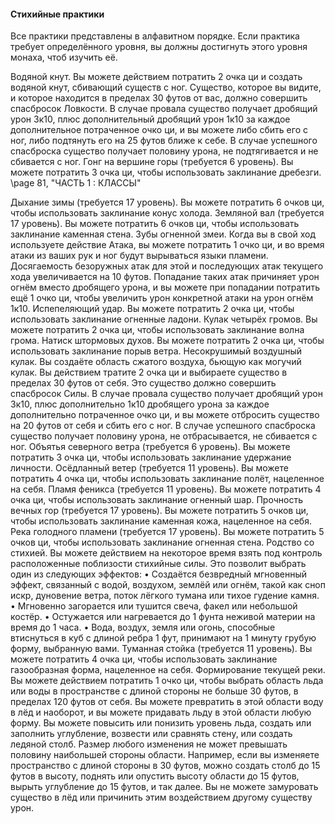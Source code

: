 <!-- TODO: Formatting -->

#### Стихийные практики
Все практики представлены в алфавитном порядке. Если практика требует определённого уровня, вы должны достигнуть этого уровня монаха, чтоб изучить её.

Водяной кнут. Вы можете действием потратить 2 очка ци и создать водяной кнут, сбивающий существ с ног. Существо, которое вы видите, и которое находится в пределах 30 футов от вас, должно совершить спасбросок Ловкости. В случае провала существо получает дробящий урон 3к10,
плюс дополнительный дробящий урон 1к10 за каждое дополнительное потраченное очко ци, и вы можете либо сбить его с ног, либо подтянуть его на 25 футов ближе к себе. В случае успешного спасброска существо получает половину урона, не подтягивается и не сбивается с ног.
Гонг на вершине горы (требуется 6 уровень).
Вы можете потратить 3 очка ци, чтобы использовать заклинание дребезги.
\page 81, "ЧАСТЬ 1 : КЛАССЫ"

Дыхание зимы (требуется 17 уровень). Вы можете потратить 6 очков ци, чтобы использовать заклинание конус холода.
Земляной вал (требуется 17 уровень). Вы можете потратить 6 очков ци, чтобы использовать заклинание каменная стена.
Зубы огненной змеи. Когда вы в свой ход используете действие Атака, вы можете потратить 1 очко ци, и во время атаки из ваших рук и ног будут вырываться языки пламени. Досягаемость безоружных атак для этой и последующих атак текущего хода увеличивается на 10 футов. Попадание таких атак причиняет урон огнём вместо дробящего урона, и вы можете при попадании потратить ещё 1 очко ци, чтобы увеличить урон конкретной атаки на урон огнём 1к10.
Испепеляющий удар. Вы можете потратить 2 очка ци, чтобы использовать заклинание огненные ладони.
Кулак четырёх громов. Вы можете потратить 2 очка ци, чтобы использовать заклинание волна грома.
Натиск штормовых духов. Вы можете потратить 2 очка ци, чтобы использовать заклинание порыв ветра.
Несокрушимый воздушный кулак. Вы создаёте область сжатого воздуха, бьющую как могучий кулак. Вы действием тратите 2 очка ци и выбираете существо в пределах 30 футов от себя. Это существо должно совершить спасбросок Силы. В случае провала существо получает дробящий урон 3к10,
плюс дополнительно 1к10 дробящего урона за каждое дополнительно потраченное очко ци, и вы можете отбросить существо на 20 футов от себя и сбить его с ног. В случае успешного спасброска существо получает половину урона, не отбрасывается, не сбивается с ног.
Объятья северного ветра (требуется 6 уровень).
Вы можете потратить 3 очка ци, чтобы использовать заклинание удержание личности.
Осёдланный ветер (требуется 11 уровень). Вы можете потратить 4 очка ци, чтобы использовать заклинание полёт, нацеленное на себя.
Пламя феникса (требуется 11 уровень). Вы можете потратить 4 очка ци, чтобы использовать заклинание огненный шар.
Прочность вечных гор (требуется 17 уровень).
Вы можете потратить 5 очков ци, чтобы использовать заклинание каменная кожа, нацеленное на себя.
Река голодного пламени (требуется 17 уровень).
Вы можете потратить 5 очков ци, чтобы использовать заклинание огненная стена.
Родство со стихией. Вы можете действием на некоторое время взять под контроль расположенные поблизости стихийные силы. Это позволит выбрать один из следующих эффектов:
• Создаётся безвредный мгновенный эффект, связанный с водой, воздухом, землёй или огнём, такой как сноп искр, дуновение ветра, поток лёгкого тумана или тихое гудение камня.
• Мгновенно загорается или тушится свеча, факел или небольшой костёр.
• Остужается или нагревается до 1 фунта неживой материи на время до 1 часа.
• Вода, воздух, земля или огонь, способные втиснуться в куб с длиной ребра 1 фут, принимают на 1 минуту грубую форму, выбранную вами.
Туманная стойка (требуется 11 уровень). Вы можете потратить 4 очка ци, чтобы использовать заклинание газообразная форма, нацеленное на себя.
Формирование текущей реки. Вы можете действием потратить 1 очко ци, чтобы выбрать область льда или воды в пространстве с длиной стороны не больше 30 футов, в пределах 120 футов от себя. Вы можете превратить в этой области воду в лёд и наоборот, и вы можете придавать льду в этой области любую форму. Вы можете повысить или понизить уровень льда, создать или заполнить углубление, возвести или сравнять стену, или создать ледяной столб. Размер любого изменения не может превышать половину наибольшей стороны области. Например, если вы изменяете пространство с длиной стороны в 30 футов, можно создать столб до 15 футов в высоту, поднять или опустить высоту области до 15 футов, вырыть углубление до
15 футов, и так далее. Вы не можете замуровать существо в лёд или причинить этим воздействием другому существу урон.
